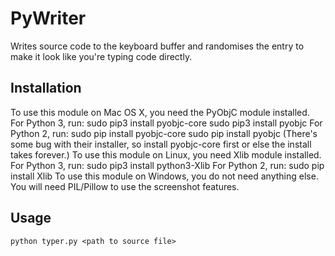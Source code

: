 # PyWriter

Writes source code to the keyboard buffer and randomises the entry to make it look like you're
typing code directly. 

## Installation

To use this module on Mac OS X, you need the PyObjC module installed.
For Python 3, run:
    sudo pip3 install pyobjc-core
    sudo pip3 install pyobjc
For Python 2, run:
    sudo pip install pyobjc-core
    sudo pip install pyobjc
(There's some bug with their installer, so install pyobjc-core first or else
the install takes forever.)
To use this module on Linux, you need Xlib module installed.
For Python 3, run:
    sudo pip3 install python3-Xlib
For Python 2, run:
    sudo pip install Xlib
To use this module on Windows, you do not need anything else.
You will need PIL/Pillow to use the screenshot features.

## Usage

`python typer.py <path to source file>`